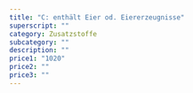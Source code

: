 ```yaml
---
title: "C: enthält Eier od. Eiererzeugnisse"
superscript: ""
category: Zusatzstoffe
subcategory: ""
description: ""
price1: "1020"
price2: ""
price3: ""
---
```

